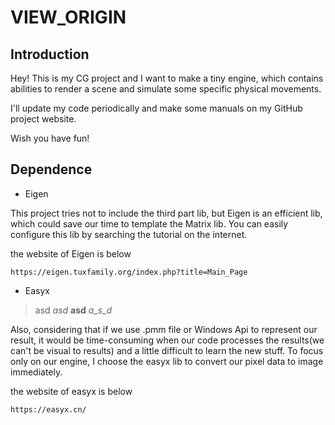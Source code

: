 # VIEW_ORIGIN
## Introduction
Hey! This is my CG project and I want to make a tiny engine, which contains abilities to render a scene and simulate some specific physical movements.

I'll update my code periodically and make some manuals on my GitHub project website.

Wish you have fun!



## Dependence 

- Eigen

This project tries not to include the third part lib, but Eigen is an efficient lib, which could save our time to template the Matrix lib. You can easily configure this lib by searching the tutorial on the internet.

the website of Eigen is below
```
https://eigen.tuxfamily.org/index.php?title=Main_Page
```
- Easyx

>asd
*asd*
**asd**
*a_s_d*

Also, considering that if we use .pmm file or Windows Api to represent our result, it would be time-consuming when our code processes the results(we can't be  visual to results) and a little difficult to learn the new stuff. To focus only on our engine, I choose the easyx lib to convert our pixel data to image immediately. 

the website of easyx is below
```
https://easyx.cn/
```

